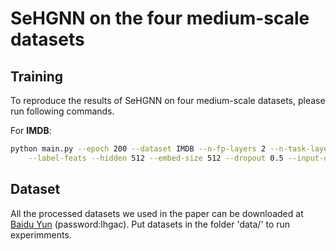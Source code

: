 # SeHGNN on the four medium-scale datasets

## Training

To reproduce the results of SeHGNN on four medium-scale datasets, please run following commands.

For **IMDB**:

```bash
python main.py --epoch 200 --dataset IMDB --n-fp-layers 2 --n-task-layers 4 --num-hops 4 --num-label-hops 4 \
	--label-feats --hidden 512 --embed-size 512 --dropout 0.5 --input-drop 0. --amp --seeds 1 2 3 4 5
```

## **Dataset**

All the processed datasets we used in the paper can be downloaded at [Baidu Yun](https://pan.baidu.com/s/1qpchYQqM_nsFSajxI_JaOQ) (password:lhgac). Put datasets in the folder 'data/' to run experimments.
